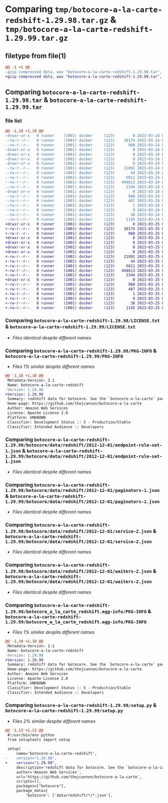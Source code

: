 # Comparing `tmp/botocore-a-la-carte-redshift-1.29.98.tar.gz` & `tmp/botocore-a-la-carte-redshift-1.29.99.tar.gz`

## filetype from file(1)

```diff
@@ -1 +1 @@
-gzip compressed data, was "botocore-a-la-carte-redshift-1.29.98.tar", last modified: Fri Mar 24 01:24:36 2023, max compression
+gzip compressed data, was "botocore-a-la-carte-redshift-1.29.99.tar", last modified: Sat Mar 25 01:23:03 2023, max compression
```

## Comparing `botocore-a-la-carte-redshift-1.29.98.tar` & `botocore-a-la-carte-redshift-1.29.99.tar`

### file list

```diff
@@ -1,19 +1,19 @@
-drwxr-xr-x   0 runner    (1001) docker     (123)        0 2023-03-24 01:24:36.282106 botocore-a-la-carte-redshift-1.29.98/
--rw-r--r--   0 runner    (1001) docker     (123)    10174 2023-03-24 01:24:36.000000 botocore-a-la-carte-redshift-1.29.98/LICENSE.txt
--rw-r--r--   0 runner    (1001) docker     (123)      960 2023-03-24 01:24:36.282106 botocore-a-la-carte-redshift-1.29.98/PKG-INFO
-drwxr-xr-x   0 runner    (1001) docker     (123)        0 2023-03-24 01:24:36.282106 botocore-a-la-carte-redshift-1.29.98/botocore/
-drwxr-xr-x   0 runner    (1001) docker     (123)        0 2023-03-24 01:24:36.282106 botocore-a-la-carte-redshift-1.29.98/botocore/data/
-drwxr-xr-x   0 runner    (1001) docker     (123)        0 2023-03-24 01:24:36.282106 botocore-a-la-carte-redshift-1.29.98/botocore/data/redshift/
-drwxr-xr-x   0 runner    (1001) docker     (123)        0 2023-03-24 01:24:36.282106 botocore-a-la-carte-redshift-1.29.98/botocore/data/redshift/2012-12-01/
--rw-r--r--   0 runner    (1001) docker     (123)    21892 2023-03-24 01:23:57.000000 botocore-a-la-carte-redshift-1.29.98/botocore/data/redshift/2012-12-01/endpoint-rule-set-1.json
--rw-r--r--   0 runner    (1001) docker     (123)       44 2023-03-24 01:23:57.000000 botocore-a-la-carte-redshift-1.29.98/botocore/data/redshift/2012-12-01/examples-1.json
--rw-r--r--   0 runner    (1001) docker     (123)     5811 2023-03-24 01:23:57.000000 botocore-a-la-carte-redshift-1.29.98/botocore/data/redshift/2012-12-01/paginators-1.json
--rw-r--r--   0 runner    (1001) docker     (123)   494813 2023-03-24 01:23:57.000000 botocore-a-la-carte-redshift-1.29.98/botocore/data/redshift/2012-12-01/service-2.json
--rw-r--r--   0 runner    (1001) docker     (123)     2344 2023-03-24 01:23:57.000000 botocore-a-la-carte-redshift-1.29.98/botocore/data/redshift/2012-12-01/waiters-2.json
-drwxr-xr-x   0 runner    (1001) docker     (123)        0 2023-03-24 01:24:36.282106 botocore-a-la-carte-redshift-1.29.98/botocore_a_la_carte_redshift.egg-info/
--rw-r--r--   0 runner    (1001) docker     (123)      960 2023-03-24 01:24:36.000000 botocore-a-la-carte-redshift-1.29.98/botocore_a_la_carte_redshift.egg-info/PKG-INFO
--rw-r--r--   0 runner    (1001) docker     (123)      487 2023-03-24 01:24:36.000000 botocore-a-la-carte-redshift-1.29.98/botocore_a_la_carte_redshift.egg-info/SOURCES.txt
--rw-r--r--   0 runner    (1001) docker     (123)        1 2023-03-24 01:24:36.000000 botocore-a-la-carte-redshift-1.29.98/botocore_a_la_carte_redshift.egg-info/dependency_links.txt
--rw-r--r--   0 runner    (1001) docker     (123)        9 2023-03-24 01:24:36.000000 botocore-a-la-carte-redshift-1.29.98/botocore_a_la_carte_redshift.egg-info/top_level.txt
--rw-r--r--   0 runner    (1001) docker     (123)       38 2023-03-24 01:24:36.282106 botocore-a-la-carte-redshift-1.29.98/setup.cfg
--rw-r--r--   0 runner    (1001) docker     (123)     1145 2023-03-24 01:24:36.000000 botocore-a-la-carte-redshift-1.29.98/setup.py
+drwxr-xr-x   0 runner    (1001) docker     (123)        0 2023-03-25 01:23:03.188776 botocore-a-la-carte-redshift-1.29.99/
+-rw-r--r--   0 runner    (1001) docker     (123)    10174 2023-03-25 01:23:02.000000 botocore-a-la-carte-redshift-1.29.99/LICENSE.txt
+-rw-r--r--   0 runner    (1001) docker     (123)      960 2023-03-25 01:23:03.188776 botocore-a-la-carte-redshift-1.29.99/PKG-INFO
+drwxr-xr-x   0 runner    (1001) docker     (123)        0 2023-03-25 01:23:03.188776 botocore-a-la-carte-redshift-1.29.99/botocore/
+drwxr-xr-x   0 runner    (1001) docker     (123)        0 2023-03-25 01:23:03.188776 botocore-a-la-carte-redshift-1.29.99/botocore/data/
+drwxr-xr-x   0 runner    (1001) docker     (123)        0 2023-03-25 01:23:03.188776 botocore-a-la-carte-redshift-1.29.99/botocore/data/redshift/
+drwxr-xr-x   0 runner    (1001) docker     (123)        0 2023-03-25 01:23:03.188776 botocore-a-la-carte-redshift-1.29.99/botocore/data/redshift/2012-12-01/
+-rw-r--r--   0 runner    (1001) docker     (123)    21892 2023-03-25 01:22:12.000000 botocore-a-la-carte-redshift-1.29.99/botocore/data/redshift/2012-12-01/endpoint-rule-set-1.json
+-rw-r--r--   0 runner    (1001) docker     (123)       44 2023-03-25 01:22:12.000000 botocore-a-la-carte-redshift-1.29.99/botocore/data/redshift/2012-12-01/examples-1.json
+-rw-r--r--   0 runner    (1001) docker     (123)     5811 2023-03-25 01:22:12.000000 botocore-a-la-carte-redshift-1.29.99/botocore/data/redshift/2012-12-01/paginators-1.json
+-rw-r--r--   0 runner    (1001) docker     (123)   494813 2023-03-25 01:22:12.000000 botocore-a-la-carte-redshift-1.29.99/botocore/data/redshift/2012-12-01/service-2.json
+-rw-r--r--   0 runner    (1001) docker     (123)     2344 2023-03-25 01:22:12.000000 botocore-a-la-carte-redshift-1.29.99/botocore/data/redshift/2012-12-01/waiters-2.json
+drwxr-xr-x   0 runner    (1001) docker     (123)        0 2023-03-25 01:23:03.188776 botocore-a-la-carte-redshift-1.29.99/botocore_a_la_carte_redshift.egg-info/
+-rw-r--r--   0 runner    (1001) docker     (123)      960 2023-03-25 01:23:03.000000 botocore-a-la-carte-redshift-1.29.99/botocore_a_la_carte_redshift.egg-info/PKG-INFO
+-rw-r--r--   0 runner    (1001) docker     (123)      487 2023-03-25 01:23:03.000000 botocore-a-la-carte-redshift-1.29.99/botocore_a_la_carte_redshift.egg-info/SOURCES.txt
+-rw-r--r--   0 runner    (1001) docker     (123)        1 2023-03-25 01:23:03.000000 botocore-a-la-carte-redshift-1.29.99/botocore_a_la_carte_redshift.egg-info/dependency_links.txt
+-rw-r--r--   0 runner    (1001) docker     (123)        9 2023-03-25 01:23:03.000000 botocore-a-la-carte-redshift-1.29.99/botocore_a_la_carte_redshift.egg-info/top_level.txt
+-rw-r--r--   0 runner    (1001) docker     (123)       38 2023-03-25 01:23:03.188776 botocore-a-la-carte-redshift-1.29.99/setup.cfg
+-rw-r--r--   0 runner    (1001) docker     (123)     1145 2023-03-25 01:23:02.000000 botocore-a-la-carte-redshift-1.29.99/setup.py
```

### Comparing `botocore-a-la-carte-redshift-1.29.98/LICENSE.txt` & `botocore-a-la-carte-redshift-1.29.99/LICENSE.txt`

 * *Files identical despite different names*

### Comparing `botocore-a-la-carte-redshift-1.29.98/PKG-INFO` & `botocore-a-la-carte-redshift-1.29.99/PKG-INFO`

 * *Files 1% similar despite different names*

```diff
@@ -1,10 +1,10 @@
 Metadata-Version: 2.1
 Name: botocore-a-la-carte-redshift
-Version: 1.29.98
+Version: 1.29.99
 Summary: redshift data for botocore. See the `botocore-a-la-carte` package for more info.
 Home-page: https://github.com/thejcannon/botocore-a-la-carte
 Author: Amazon Web Services
 License: Apache License 2.0
 Platform: UNKNOWN
 Classifier: Development Status :: 5 - Production/Stable
 Classifier: Intended Audience :: Developers
```

### Comparing `botocore-a-la-carte-redshift-1.29.98/botocore/data/redshift/2012-12-01/endpoint-rule-set-1.json` & `botocore-a-la-carte-redshift-1.29.99/botocore/data/redshift/2012-12-01/endpoint-rule-set-1.json`

 * *Files identical despite different names*

### Comparing `botocore-a-la-carte-redshift-1.29.98/botocore/data/redshift/2012-12-01/paginators-1.json` & `botocore-a-la-carte-redshift-1.29.99/botocore/data/redshift/2012-12-01/paginators-1.json`

 * *Files identical despite different names*

### Comparing `botocore-a-la-carte-redshift-1.29.98/botocore/data/redshift/2012-12-01/service-2.json` & `botocore-a-la-carte-redshift-1.29.99/botocore/data/redshift/2012-12-01/service-2.json`

 * *Files identical despite different names*

### Comparing `botocore-a-la-carte-redshift-1.29.98/botocore/data/redshift/2012-12-01/waiters-2.json` & `botocore-a-la-carte-redshift-1.29.99/botocore/data/redshift/2012-12-01/waiters-2.json`

 * *Files identical despite different names*

### Comparing `botocore-a-la-carte-redshift-1.29.98/botocore_a_la_carte_redshift.egg-info/PKG-INFO` & `botocore-a-la-carte-redshift-1.29.99/botocore_a_la_carte_redshift.egg-info/PKG-INFO`

 * *Files 1% similar despite different names*

```diff
@@ -1,10 +1,10 @@
 Metadata-Version: 2.1
 Name: botocore-a-la-carte-redshift
-Version: 1.29.98
+Version: 1.29.99
 Summary: redshift data for botocore. See the `botocore-a-la-carte` package for more info.
 Home-page: https://github.com/thejcannon/botocore-a-la-carte
 Author: Amazon Web Services
 License: Apache License 2.0
 Platform: UNKNOWN
 Classifier: Development Status :: 5 - Production/Stable
 Classifier: Intended Audience :: Developers
```

### Comparing `botocore-a-la-carte-redshift-1.29.98/setup.py` & `botocore-a-la-carte-redshift-1.29.99/setup.py`

 * *Files 2% similar despite different names*

```diff
@@ -1,13 +1,13 @@
 #!/usr/bin/env python
 from setuptools import setup
 
 setup(
     name='botocore-a-la-carte-redshift',
-    version="1.29.98",
+    version="1.29.99",
     description='redshift data for botocore. See the `botocore-a-la-carte` package for more info.',
     author='Amazon Web Services',
     url='https://github.com/thejcannon/botocore-a-la-carte',
     scripts=[],
     packages=["botocore"],
     package_data={
         'botocore': ['data/redshift/*/*.json'],
```

